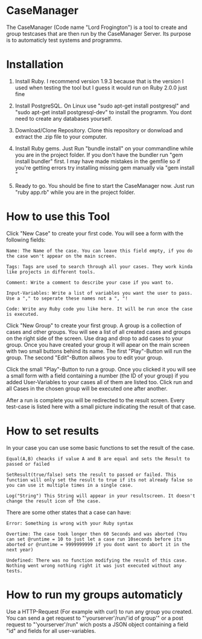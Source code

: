 CaseManager
=======

The CaseManager (Code name "Lord Frogington") is a tool to create and group testcases that are then run by the CaseManager Server.
Its purpose is to automaticly test systems and programms.

Installation
=======
1) Install Ruby. 
I recommend version 1.9.3 because that is the version I used when testing the tool but I guess it would run on Ruby 2.0.0 just fine

2) Install PostgreSQL. 
On Linux use "sudo apt-get install postgresql" and "sudo apt-get install postgresql-dev" to install the programm. You dont need to create any databases yourself.

3) Download/Clone Repository. 
Clone this repository or donwload and extract the .zip file to your computer.

4) Install Ruby gems. 
Just Run "bundle install" on your commandline while you are in the project folder. If you don't have the bundler run "gem install bundler" first. I may have made mistakes in the gemfile so if you're getting errors try installing missing gem manually via "gem install <gemname>"

5) Ready to go.
You should be fine to start the CaseManager now. Just run "ruby app.rb" while you are in the project folder.

How to use this Tool
=======
Click "New Case" to create your first code. You will see a form with the following fields:

	Name: The Name of the case. You can leave this field empty, if you do the case won't appear on the main screen.
	
	Tags: Tags are used to search through all your cases. They work kinda like projects in different tools.
	
	Comment: Write a comment to describe your case if you want to.
	
	Input-Variables: Write a list of variables you want the user to pass. Use a "," to seperate these names not a ", "!
	
	Code: Write any Ruby code you like here. It will be run once the case is executed.
	
Click "New Group" to create your first group. A group is a collection of cases and other groups. You will see a list of all created cases and groups on the right side of the screen. Use drag and drop to add cases to your group.
Once you have created your group it will apear on the main screen with two small buttons behind its name. The first "Play"-Button will run the group. The second "Edit"-Button allwos you to edit your group.

Click the small "Play"-Button to run a group. Once you clicked it you will see a small form with a field containing a number (the ID of your group) if you added User-Variables to your cases all of them are listed too. Click run and all Cases in the chosen group will be executed one after another.

After a run is complete you will be redirected to the result screen. Every test-case is listed here with a small picture indicating the result of that case.

How to set results
======
In your case you can use some basic functions to set the result of the case.

	Equal(A,B) cheacks if value A and B are equal and sets the Result to passed or failed
	
	SetResult(true/false) sets the result to passed or failed. This function will only set the result to true if its not already false so you can use it multiple times in a single case.
	
	Log("String") This String will appear in your resultscreen. It doesn't change the result icon of the case.
	
There are some other states that a case can have:
	
	Error: Something is wrong with your Ruby syntax
	
	Overtime: The case took longer then 60 Seconds and was aborted (You can set @runtime = 10 to just let a case run 10seconds before its aborted or @runtime = 9999999999 if you dont want to abort it in the next year)
	
	Undefined: There was no function modifying the result of this case. Nothing went wrong nothing right it was just executed without any tests.
	
How to run my groups automaticly
======
Use a HTTP-Request (For example with curl) to run any group you created. You can send a get request to "'yourserver'/run/'id of group'" or a post request to "'yourserver'/run" wich posts a JSON object containing a field "id" and fields for all user-variables.

